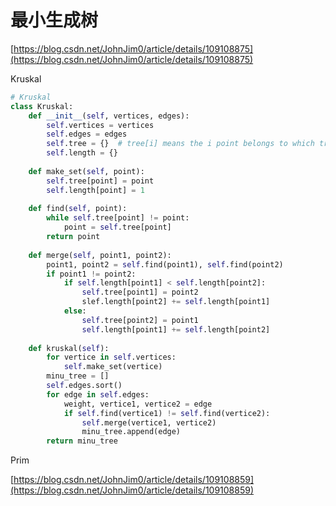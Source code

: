 # 最小生成树

[https://blog.csdn.net/JohnJim0/article/details/109108875](https://blog.csdn.net/JohnJim0/article/details/109108875)

Kruskal&#x20;

```python
# Kruskal
class Kruskal:
    def __init__(self, vertices, edges):
        self.vertices = vertices
        self.edges = edges
        self.tree = {}  # tree[i] means the i point belongs to which tree
        self.length = {}
    
    def make_set(self, point):
        self.tree[point] = point
        self.length[point] = 1
    
    def find(self, point):
        while self.tree[point] != point:
            point = self.tree[point]
        return point
    
    def merge(self, point1, point2):
        point1, point2 = self.find(point1), self.find(point2)
        if point1 != point2:
            if self.length[point1] < self.length[point2]:
                self.tree[point1] = point2
                slef.length[point2] += self.length[point1]
            else:
                self.tree[point2] = point1
                self.length[point1] += self.length[point2]
    
    def kruskal(self):
        for vertice in self.vertices:
            self.make_set(vertice)
        minu_tree = []
        self.edges.sort()  
        for edge in self.edges:
            weight, vertice1, vertice2 = edge
            if self.find(vertice1) != self.find(vertice2):
                self.merge(vertice1, vertice2)
                minu_tree.append(edge)
        return minu_tree
```

Prim

[https://blog.csdn.net/JohnJim0/article/details/109108859](https://blog.csdn.net/JohnJim0/article/details/109108859)
